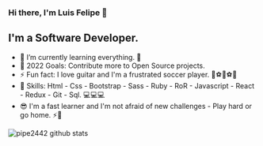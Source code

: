 ### Hi there, I'm Luis Felipe 👋

## I'm a Software Developer.

- 🌱 I’m currently learning everything. 🤣
- 🥅 2022 Goals: Contribute more to Open Source projects.
- ⚡ Fun fact: I love guitar and I'm a frustrated soccer player. 🎸⚽🎸⚽🎸
- 🚀 Skills: Html - Css - Bootstrap - Sass - Ruby - RoR - Javascript - React - Redux - Git - Sql. 💻💻💻
- 😎 I'm a fast learner and I'm not afraid of new challenges - Play hard or go home. ⚡💪

![pipe2442 github stats](https://github-readme-stats.vercel.app/api?username=pipe2442&show_icons=true&theme=highcontrast)

